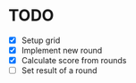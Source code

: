 # TODO

- [x] Setup grid
- [x] Implement new round
- [x] Calculate score from rounds
- [ ] Set result of a round
